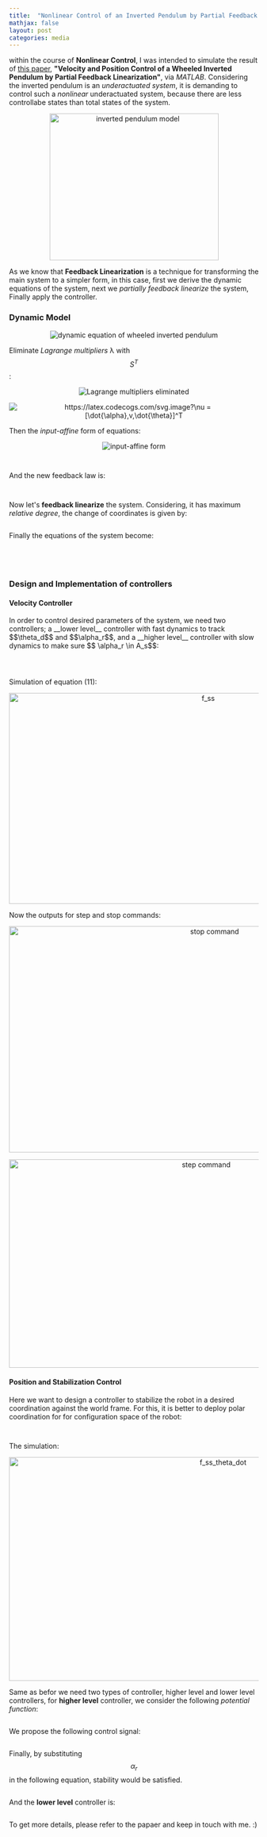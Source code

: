 ```yaml
---
title:  "Nonlinear Control of an Inverted Pendulum by Partial Feedback Linearization"
mathjax: false
layout: post
categories: media
---
```


within the course of __Nonlinear Control__, I was intended to simulate the result of [this paper](https://ieeexplore.ieee.org/document/1435497), __"Velocity and Position Control of a Wheeled Inverted Pendulum by Partial Feedback Linearization"__, via _MATLAB_. Considering the inverted pendulum is an _underactuated system_, it is demanding to control such a _nonlinear_ underactuated system, because there are less controllabe states than total states of the system.

<p style="text-align:center;">
  <img width="341" height="296" src="/img/sim_wheeled_inverted_pendulum/inverted_pendulum.png" alt="inverted pendulum model">
</p>

As we know that __Feedback Linearization__ is a technique for transforming the main system to a simpler form, in this case, first we derive the dynamic equations of the system, next we _partially feedback linearize_ the system, Finally apply the controller.

### Dynamic Model
<p style="text-align:center;">
  <img src="https://latex.codecogs.com/svg.image?M&space;(&space;q&space;)&space;\ddot{q}&space;&plus;&space;V&space;(&space;q&space;,&space;q&space;_&space;)&space;=&space;E&space;(&space;q&space;)\tau&space;&space;&plus;&space;A^T&space;(&space;q&space;)&space;\lambda;&space;\mathbf{(1)}" title=" dynamic equation of wheeled inverted pendulum" />  
</p>

Eliminate _Lagrange multipliers_ &lambda; with $$S^T$$:

<p style="text-align:center;">
  <img src="https://latex.codecogs.com/svg.image?(&space;S^T&space;MS&space;)\dot{\nu}&space;&plus;&space;S^T&space;(&space;M&space;\dot{S}\nu&space;&plus;&space;V&space;(&space;q&space;,&space;\dot{q}))&space;=&space;S^{T}&space;E&space;(&space;q&space;)\tau&space;;&space;\mathbf{(2)}" title="Lagrange multipliers eliminated" />
</p>

<p style="text-align:center;">
  <img src="https://latex.codecogs.com/svg.image?\nu&space;=&space;[\dot{\alpha},v,\dot{\theta}]^T" title="https://latex.codecogs.com/svg.image?\nu = [\dot{\alpha},v,\dot{\theta}]^T" />
</p>

Then the _input-affine_ form of equations:

<p style="text-align:center;">
  <img src="https://latex.codecogs.com/svg.image?\dot{x}&space;=&space;f&space;(&space;x&space;)&space;&plus;&space;g&space;(&space;x&space;)&space;u;&space;x=\begin{pmatrix}&space;q_r&space;\\&space;\nu\end{pmatrix};\mathbf{(3)}" title="input-affine form" />
</p>

<p style="text-align:center;">
  <img src="https://latex.codecogs.com/svg.image?g&space;(&space;x&space;)&space;=[g_1(x),&space;g_2(x)]=&space;\begin{pmatrix}&space;0_{4*2}&space;\\&space;(S^T&space;M&space;S)^{-1}&space;S^T&space;E\end{pmatrix}_{7*2}&space;;&space;u=\begin{pmatrix}&space;\tau_r&space;\\&space;\tau_l\end{pmatrix};&space;\mathbf{(4)}" title="" />
</p>

<p style="text-align:center;">
  <img src="https://latex.codecogs.com/svg.image?f&space;(&space;x&space;)&space;=\begin{pmatrix}&space;f_1(x)&space;\\&space;f_2(x)\end{pmatrix}=\begin{pmatrix}&space;S_r&space;\nu&space;\\&space;-(S^T&space;M&space;S)^{-1}&space;S^T&space;(M\dot{S}\nu&space;&plus;&space;V(q_r,&space;\dot{q_r}))\end{pmatrix}_{7*1}&space;;&space;q_r=[x_o,y_o,\theta,\alpha]^T;\mathbf{(5)}" title="" />
</p>

And the new feedback law is:

<p style="text-align:center;">
  <img src="https://latex.codecogs.com/svg.image?\omega_1=f_2[3]&plus;v_2&space;" title="" />
</p>

<p style="text-align:center;">
  <img src="https://latex.codecogs.com/svg.image?\omega_2=f_2[1]&plus;g_1[5]v_1;&space;\mathbf{(6)}&space;" title="" />
</p>

Now let's __feedback linearize__ the system. Considering, it has maximum _relative degree_, the change of coordinates is given by:

<p style="text-align:center;">
  <img src="https://latex.codecogs.com/svg.image?z&space;=&space;T(x)=\begin{pmatrix}&space;x_3\\&space;x_7\\&space;x_4\\&space;x_5\\&space;x_1\\&space;x_2\\&space;&space;-x_5g_1[6]&plus;x_6g_1[5]\\\end{pmatrix};&space;\mathbf{(7)}" title="" />
</p>

Finally the equations of the system become:

<p style="text-align:center;">
  <img src="https://latex.codecogs.com/svg.image?\dot{z}_1=z_2,&space;\dot{z}_2=\omega_1,\dot{z}_3=z_4,\dot{z}_4=\omega_2" title="" />
</p>

<p style="text-align:center;">
  <img src="https://latex.codecogs.com/svg.image?\dot{z}_5=(\frac{z_7&plus;g_1[6]z_4}{g_1[5]})cos(z_1)" title="" />
<p/>

<p style="text-align:center;">
  <img src="https://latex.codecogs.com/svg.image?\dot{z}_6=(\frac{z_7&plus;g_1[6]z_4}{g_1[5]})sin(z_1)" title="" />
<p/>

<p style="text-align:center;">
  <img src="https://latex.codecogs.com/svg.image?\dot{z}_7=z_4(-z_4\frac{\partial&space;g_1[6]}{\partial&space;z_3}&plus;\frac{\partial&space;g_1[5]}{\partial&space;z_3}\frac{z_7&plus;g_1[6]z_4}{g_1[5]})&plus;g_1[5](f_2[2]-f_2[1]\frac{g_1[6]}{g_1[5]});&space;\mathbf{(8)}&space;" title="" />
<p/>


### Design and Implementation of controllers
#### Velocity Controller

<p>
  In order to control desired parameters of the system, we need two controllers; a __lower level__ controller with fast dynamics to track $$\theta_d$$ and $$\alpha_r$$, and a __higher level__ controller with slow dynamics to make sure $$ \alpha_r \in A_s$$:
</p>

<p style="text-align:center;">
  <img src="https://latex.codecogs.com/svg.image?C_l:&space;\omega_1=-k_{qv}\dot{\theta}-k_q(\theta-\theta_d),&space;\omega_2=-k_{av}\dot{\alpha}-k_a(\alpha-\alpha_r);&space;\mathbf{(9)}" title="" />
</p>

<p style="text-align:center;">
  <img src="https://latex.codecogs.com/svg.image?C_h:&space;\dot{\alpha}_r=k_rf_{ss}-k_v(\alpha^2_m-\alpha^2_r)^2(v_{ss}-v_d)\frac{f_{ss}}{\alpha_r};&space;\mathbf{(10)}" title="" />
</p>

<p style="text-align:center;">
  <img src="https://latex.codecogs.com/svg.image?\dot{v}_{ss}=f_{ss}(\alpha_r)=[\frac{1}{g_1[5]}(g_1[5]f^\alpha_{22}-f^\alpha_21g_1[6])]_{\alpha=\alpha_r};\mathbf{(11)}" title="" />
</p>

Simulation of equation (11):

<p style="text-align:center;">
  <img width="788" height="425" src="/img/sim_wheeled_inverted_pendulum/f_ss_alpha_r.png" alt="f_ss">
</p>

Now the outputs for step and stop commands:

<p style="text-align:center;">
  <img width="814" height="456" src="/img/sim_wheeled_inverted_pendulum/stop_command.png" alt="stop command">
</p>

<p style="text-align:center;">
  <img width="780" height="420" src="/img/sim_wheeled_inverted_pendulum/step_command.png" alt="step command">
</p>


#### Position and Stabilization Control
Here we want to design a controller to stabilize the robot in a desired coordination against the world frame. For this, it is better to deploy polar coordination for for configuration space of the robot:

<p style="text-align:center;">
  <img src="https://latex.codecogs.com/svg.image?P=[\rho,\phi,\theta,\alpha&space;]^T;\mathbf{(12)}" title="" />
</p>

<p style="text-align:center;">
  <img src="https://latex.codecogs.com/svg.image?\dot{v}_{ss}=f(\alpha_r,\dot{\theta})=\begin{bmatrix}(f^\alpha_{22}&plus;f^{\dot{\theta}}_{22})-(f^\alpha_{21}&plus;f^{\dot{\theta}}_{21})\frac{g_1[6]}{g_1[5]}\end{bmatrix}_{\alpha=\dot{\alpha}}&space;;\mathbf{(13)}" title="" />
</p>

The simulation:

<p style="text-align:center;">
    <img width="848" height="451" src="/img/sim_wheeled_inverted_pendulum/f_ss_alpha_r_theta_dot.png" alt="f_ss_theta_dot">
</p>

Same as befor we need two types of controller, higher level and lower level controllers, for __higher level__ controller, we consider the following _potential function_:

<p style="text-align:center;">
    <img src="https://latex.codecogs.com/svg.image?V_\Sigma=\frac{1}{2(\alpha^2_m-\alpha^2_r)}&plus;\frac{k_v(v_{ss}-v_d)^2}{2};&space;\mathbf{(14)}" title="" />
</p>

We propose the following control signal:

<p style="text-align:center;">
  <img src="https://latex.codecogs.com/svg.image?\omega_1=-\frac{\partial&space;V_\Sigma&space;}{\partial&space;\theta}-k_\omega\dot{\theta};&space;\mathbf{(15)}" title="" />
</p>

Finally, by substituting $$\alpha_r$$ in the following equation, stability would be satisfied.

<p style="text-align:center;">
  <img src="https://latex.codecogs.com/svg.image?f_{ss}(\alpha_r,&space;\dot{\theta})=-(\frac{\partial&space;V_\Sigma&space;}{\partial&space;\rho}cos(\theta-\phi)&plus;\frac{\partial&space;V_\Sigma&space;}{\partial&space;\phi}\frac{sin(\theta-\phi)}{\rho})-k_vv;\mathbf{(16)}" title="" />  
</p>

And the __lower level__ controller is:

<p style="text-align:center;">
  <img src="https://latex.codecogs.com/svg.image?\omega_2=-k_{av}\dot{\alpha}-k_a(\alpha-\alpha_r);\mathbf{(17)}" title="" />
</p>

To get more details, please refer to the papaer and keep in touch with me. :)
